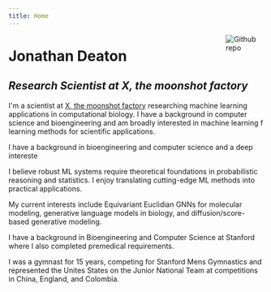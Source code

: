```yaml
---
title: Home
---
```


[<img src="https://simpleicons.org/icons/github.svg"
style="max-width:15%;min-width:40px;float:right;" alt="Github repo"
/>](https://github.com/yihui/hugo-xmin)

# Jonathan Deaton

## _Research Scientist at X, the moonshot factory_

I'm a scientist at [X, the moonshot factory](https://x.company) researching machine learning
applications in computational biology. I have a background in computer science
and bioengineering and am broadly interested in machine learning f
learning methods for scientific applications.


I have a background in bioengineering and
computer science and a deep intereste

I believe robust ML systems require theoretical foundations in probabilistic
reasoning and statistics. I enjoy translating cutting-edge ML methods into
practical applications.

My current interests include Equivariant Euclidian GNNs for molecular modeling,
generative language models in biology, and diffusion/score-based generative
modeling.

I have a background in Bioengineering and Computer Science at Stanford where I
also completed premedical requirements.

I was a gymnast for 15 years, competing for Stanford Mens Gymnastics and
represented the Unites States on the Junior National Team at competitions in
China, England, and Colombia.

